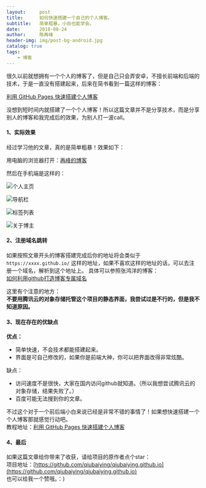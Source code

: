 ```yaml
---
layout:     post
title:      如何快速搭建一个自己的个人博客。
subtitle:   简单粗暴，小白也能学会。
date:       2018-08-24
author:     陈再峰
header-img: img/post-bg-android.jpg
catalog: true
tags:
    - 博客
---
```


很久以前就想拥有一个个人的博客了，但是自己只会弄安卓，不擅长前端和后端的技术，于是一直没有搭建起来，后来在简书看到一篇这样的博客：  

[利用 GitHub Pages 快速搭建个人博客](https://www.jianshu.com/p/e68fba58f75c)

没想到短时间内就搭建了一个个人博客！所以这篇文章并不是分享技术，而是分享别人的博客和我完成后的效果，为别人打一波call。

#### 1、实际效果
经过学习他的文章，真的是简单粗暴！效果如下：

用电脑的浏览器打开：[再峰的博客](https://axechen.github.io/)      

然后在手机端是这样的：    

![个人主页](https://upload-images.jianshu.io/upload_images/1930161-5d5214c4172cc6b7.png?imageMogr2/auto-orient/strip%7CimageView2/2/w/1240)

![导航栏](https://upload-images.jianshu.io/upload_images/1930161-41a48f776599b7bd.png?imageMogr2/auto-orient/strip%7CimageView2/2/w/1240)

![标签列表](https://upload-images.jianshu.io/upload_images/1930161-c5461019c14d4faa.png?imageMogr2/auto-orient/strip%7CimageView2/2/w/1240)

![关于博主](https://upload-images.jianshu.io/upload_images/1930161-05e792b71cea862b.png?imageMogr2/auto-orient/strip%7CimageView2/2/w/1240)

#### 2、注册域名跳转
如果按照文章开头的博客搭建完成后你的地址将会类似于
```https://xxxx.github.io/```
这样的地址，如果不喜欢这样的地址的话，可以去注册一个域名，解析到这个地址上。
具体可以参照张鸿洋的博客：  
[如何利用github打造博客专属域名](https://blog.csdn.net/lmj623565791/article/details/51319147)

这里有个注意的地方：   
**不要用腾讯云的对象存储托管这个项目的静态界面，我尝试过是不行的，但是我不知道原因。**

#### 3、现在存在的优缺点
**优点：**    
* 简单快速，不会技术都能搭建起来。
* 界面是可自己修改的，如果你是前端大神，你可以把界面改得非常炫酷。

缺点：
* 访问速度不是很快，大家在国内访问github就知道。（所以我想尝试腾讯云的对象存储，结果失败了。）
* 百度可能无法搜到你的文章。

不过这个对于一个前后端小白来说已经是非常不错的事情了！如果想快速搭建一个个人博客那就感觉行动吧。     
教程地址：[利用 GitHub Pages 快速搭建个人博客](https://www.jianshu.com/p/e68fba58f75c)


#### 4、最后
如果这篇文章给你带来了收获，请给项目的原作者点个star：     
项目地址：[https://github.com/qiubaiying/qiubaiying.github.io](https://github.com/qiubaiying/qiubaiying.github.io)   
也可以给我一个赞哦。：)


